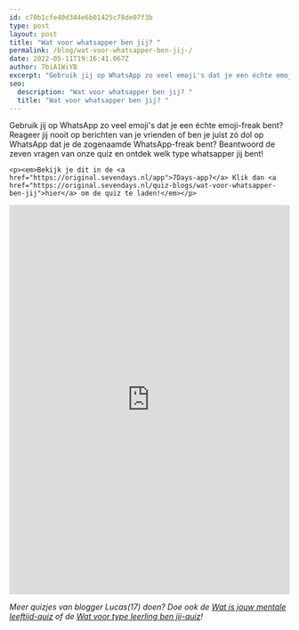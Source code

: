 ```yaml
---
id: c70b1cfe40d344e6b01425c78de07f3b
type: post
layout: post
title: "Wat voor whatsapper ben jij? "
permalink: /blog/wat-voor-whatsapper-ben-jij-/
date: 2022-05-11T19:16:41.067Z
author: 7biA1WiYB
excerpt: "Gebruik jij op WhatsApp zo veel emoji's dat je een échte emoji-freak bent? Reageer jij nooit op berichten van je vrienden of ben je juist zó dol op WhatsApp dat je de zogenaamde WhatsApp-freak bent? Beantwoord de zeven vragen van onze quiz en ontdek welk type whatsapper jij bent!   "
seo:
  description: "Wat voor whatsapper ben jij? "
  title: "Wat voor whatsapper ben jij? "
---
```

Gebruik jij op WhatsApp zo veel emoji's dat je een échte emoji-freak bent? Reageer jij nooit op berichten van je vrienden of ben je juist zó dol op WhatsApp dat je de zogenaamde WhatsApp-freak bent? Beantwoord de zeven vragen van onze quiz en ontdek welk type whatsapper jij bent!   

    <p><em>Bekijk je dit in de <a href="https://original.sevendays.nl/app">7Days-app?</a> Klik dan <a href="https://original.sevendays.nl/quiz-blogs/wat-voor-whatsapper-ben-jij">hier</a> om de quiz te laden!</em></p>
<p><iframe border="none" frameborder="0" height="700px" id="quizWidget-237943" src="https://www.boombox.com/widget/quiz/fi9xdWl6emVzLzIzNzk0Mw" width="100%"></iframe></p><p><em>Meer quizjes van blogger Lucas(17) doen? Doe ook de <a href="https://original.sevendays.nl/blog/wat-jouw-mentale-leeftijd">Wat is jouw mentale leeftijd-quiz</a> of de <a href="https://original.sevendays.nl/blog/test-wat-voor-type-leerling-ben-jij">Wat voor type leerling ben jij-quiz</a>!</em></p>  
